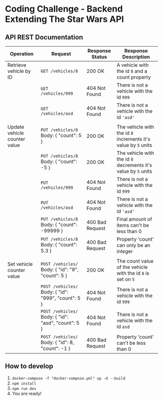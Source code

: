 # Coding Challenge - Backend Extending The Star Wars API

## API REST Documentation
| Operation                    | Request                                                 | Response Status | Response Description                                                   |
|------------------------------|---------------------------------------------------------|-----------------|------------------------------------------------------------------------|
| Retrieve vehicle by ID       | ```GET /vehicles/8```                                   | 200 OK          | A vehicle with the id ```8``` and a count property                     |
|                              | ```GET /vehicles/999```                                 | 404 Not Found   | There is not a vehicle with the id ```999```                           |
|                              | ```GET /vehicles/asd```                                 | 404 Not Found   | There is not a vehicle with the id ```'asd'```                         |
|                              |                                                         |                 |                                                                        |
| Update vehicle counter value | ```PUT /vehicles/8``` Body: { "count": 5 }              | 200 OK          | The vehicle with the id ```8``` increments it's value by ```5``` units |
|                              | ```PUT /vehicles/8```  Body: { "count": -5 }            | 200 OK          | The vehicle with the id ```8``` decrements it's value by ```5``` units |
|                              | ```PUT /vehicles/999```                                 | 404 Not Found   | There is not a vehicle with the id ```999```                           |
|                              | ```PUT /vehicles/asd```                                 | 404 Not Found   | There is not a vehicle with the id ```'asd'```                         |
|                              | ```PUT /vehicles/8```  Body: { "count": -99999 }        | 400 Bad Request | Final amount of items can't be less than 0                                  |
|                              | ```PUT /vehicles/8``` Body: { "count": 5.3 }            | 400 Bad Request | Property 'count' can only  be an integer                               |
|                              |                                                         |                 |                                                                        |
| Set vehicle counter value    | ```POST /vehicles/``` Body: { "id": "8", "count": 5 }   | 200 OK          | The count value of the vehicle with the id ```8``` is set on ```5```   |
|                              | ```POST /vehicles/``` Body: { "id": "999", "count": 5 } | 404 Not Found   | There is not a vehicle with the id ```999```                           |
|                              | ```POST /vehicles/``` Body: { "id": "asd", "count": 5 } | 404 Not Found   | There is not a vehicle with the id ```asd```                           |
|                              | ```POST /vehicles/``` Body: { "id": 8, "count": -1 }    | 400 Bad Request | Property 'count' can't be less than 0  

## How to develop
1. ```docker-compose -f "docker-compose.yml" up -d --build```
2. ```npm install```
3. ```npm run dev```
4. You are ready!